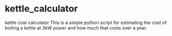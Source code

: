 # kettle_calculator
kettle cost calculator
This is a simple python script for estimating the cost of boiling a kettle at 3kW power and how much that costs over a year.
